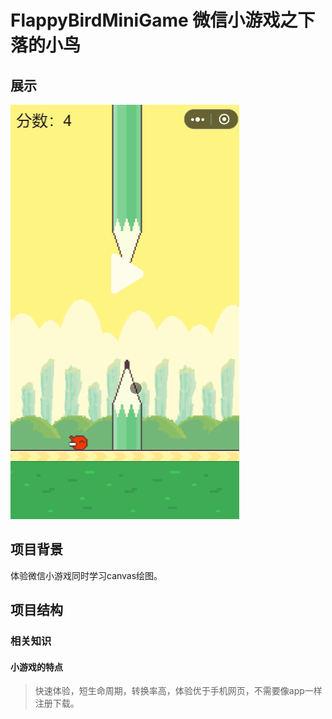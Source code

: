 # FlappyBirdMiniGame 微信小游戏之下落的小鸟

## 展示
![](https://github.com/Houweix/FlappyBirdMiniGame/raw/master/show.gif)

## 项目背景
体验微信小游戏同时学习canvas绘图。

## 项目结构

### 相关知识
#### 小游戏的特点
> 快速体验，短生命周期，转换率高，体验优于手机网页，不需要像app一样注册下载。



